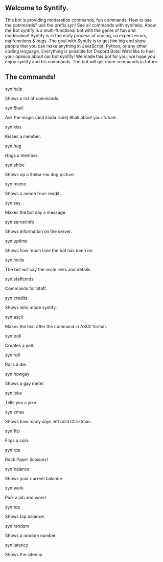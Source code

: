 ## Welcome to Syntify.
This bot is providing moderation commands, fun commands. 
How to use the commands? use the prefix syn!
See all commands with syn!help. 
About the Bot syntify is a multi-functional bot with the genre of fun and moderation! Syntify is in the early process of coding, so expect errors, malfunctions & bugs. 
The goal with Syntify is to get him big and show people that you can make anything in JavaScript, Python, or any other coding language. Everything is possible for Discord Bots! 
We’d like to hear your opinion about our bot syntify! 
We made this bot for you, we hope you enjoy syntify and his commands. The bot will get more commands in future.

## The commands!

syn!help

Shows a list of commands.

syn!8ball

Ask the magic (and kinda rude) 8ball about your future.

syn!kiss

Kisses a member.

syn!hug

Hugs a member.

syn!shibe

Shows up a Shiba-Inu dog picture.

syn!meme

Shows a meme from reddit.

syn!say

Makes the bot say a message.

syn!serverinfo

Shows information on the server.

syn!uptime

Shows how much time the bot has been on.

syn!invite

The bot will say the invite links and details.

syn!staffcmds

Commands for Staff.

syn!credits

Shows who made syntify.

syn!ascii

Makes the text after the command in ASCII format.

syn!poll

Creates a poll.

syn!roll

Rolls a die.

syn!howgay

Shows a gay meter.

syn!joke

Tells you a joke.

syn!xmas

Shows how many days left until Christmas.

syn!flip

Flips a coin.

syn!rps

Rock Paper Scissors!

syn!balance

Shows your current balance.

syn!work

Pick a job and work!

syn!top

Shows top balance.

syn!random

Shows a random number.

syn!latency

Shows the latency.